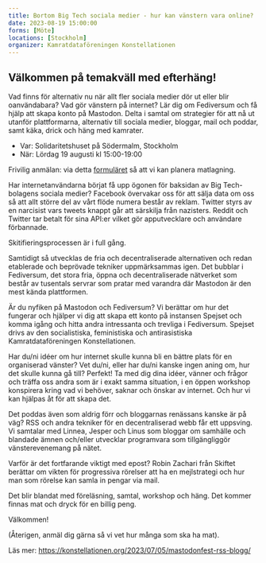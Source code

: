 ```yaml
---
title: Bortom Big Tech sociala medier - hur kan vänstern vara online? 
date: 2023-08-19 15:00:00
forms: [Möte]
locations: [Stockholm]
organizer: Kamratdataföreningen Konstellationen
---
```

## Välkommen på temakväll med efterhäng!

Vad finns för alternativ nu när allt fler sociala medier dör ut eller blir oanvändabara? Vad gör vänstern på internet? Lär dig om Fediversum och få hjälp att skapa konto på Mastodon. Delta i samtal om strategier för att nå ut utanför plattformarna, alternativ till sociala medier, bloggar, mail och poddar, samt käka, drick och häng med kamrater.

- Var: Solidaritetshuset på Södermalm, Stockholm
- När: Lördag 19 augusti kl 15:00-19:00

Frivilig anmälan: via detta [formuläret](https://cryptpad.fr/form/#/2/form/view/-TM+ElGxGkLjMslnbrSQ3wFMxxGt5OA75Iq-f-h93aE/) så att vi kan planera matlagning.

Har internetanvändarna börjat få upp ögonen för baksidan av Big Tech-bolagens sociala medier? Facebook övervakar oss för att sälja data om oss så att allt större del av vårt flöde numera består av reklam. Twitter styrs av en narcisist vars tweets knappt går att särskilja från nazisters. Reddit och Twitter tar betalt för sina API:er vilket gör apputvecklare och användare förbannade.

Skitifieringsprocessen är i full gång.

Samtidigt så utvecklas de fria och decentraliserade alternativen och redan etablerade och beprövade tekniker uppmärksammas igen. Det bubblar i Fediversum, det stora fria, öppna och decentraliserade nätverket som består av tusentals servrar som pratar med varandra där Mastodon är den mest kända plattformen.

Är du nyfiken på Mastodon och Fediversum? Vi berättar om hur det fungerar och hjälper vi dig att skapa ett konto på instansen Spejset och komma igång och hitta andra intressanta och trevliga i Fediversum. Spejset drivs av den socialistiska, feministiska och antirasistiska Kamratdataföreningen Konstellationen.

Har du/ni idéer om hur internet skulle kunna bli en bättre plats för en organiserad vänster? Vet du/ni, eller har du/ni kanske ingen aning om, hur det skulle kunna gå till? Perfekt! Ta med dig dina idéer, vänner och frågor och träffa oss andra som är i exakt samma situation, i en öppen workshop konspirera kring vad vi behöver, saknar och önskar av internet. Och hur vi kan hjälpas åt för att skapa det.

Det poddas även som aldrig förr och bloggarnas renässans kanske är på väg? RSS och andra tekniker för en decentraliserad webb får ett uppsving. Vi samtalar med Linnea, Jesper och Linus som bloggar om samhälle och blandade ämnen och/eller utvecklar programvara som tillgängliggör vänsterevenemang på nätet.

Varför är det fortfarande viktigt med epost? Robin Zachari från Skiftet berättar om vikten för progressiva rörelser att ha en mejlstrategi och hur man som rörelse kan samla in pengar via mail.

Det blir blandat med föreläsning, samtal, workshop och häng. Det kommer finnas mat och dryck för en billig peng.

Välkommen!

(Återigen, anmäl dig gärna så vi vet hur många som ska ha mat).

Läs mer: https://konstellationen.org/2023/07/05/mastodonfest-rss-blogg/
